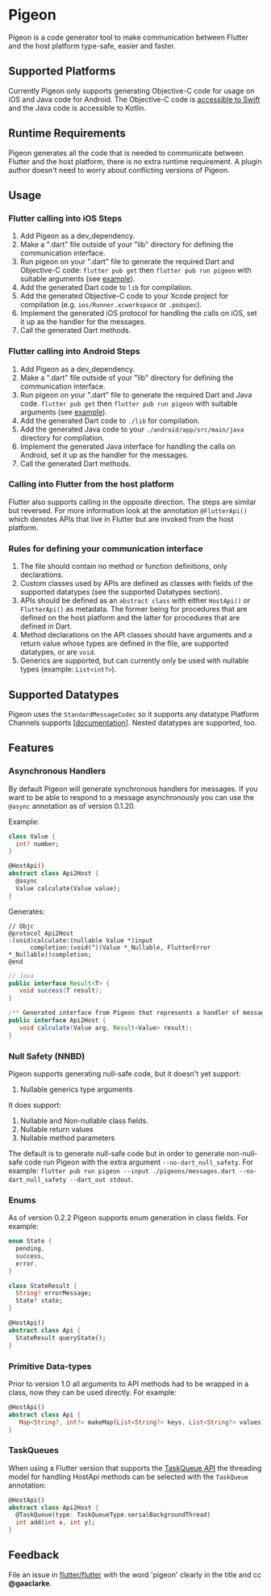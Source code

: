 # Pigeon

Pigeon is a code generator tool to make communication between Flutter and the
host platform type-safe, easier and faster.

## Supported Platforms

Currently Pigeon only supports generating Objective-C code for usage on iOS and
Java code for Android.  The Objective-C code is
[accessible to Swift](https://developer.apple.com/documentation/swift/imported_c_and_objective-c_apis/importing_objective-c_into_swift)
and the Java code is accessible to Kotlin.

## Runtime Requirements

Pigeon generates all the code that is needed to communicate between Flutter and
the host platform, there is no extra runtime requirement.  A plugin author
doesn't need to worry about conflicting versions of Pigeon.

## Usage

### Flutter calling into iOS Steps

1) Add Pigeon as a dev_dependency.
1) Make a ".dart" file outside of your "lib" directory for defining the communication interface.
1) Run pigeon on your ".dart" file to generate the required Dart and Objective-C
   code: `flutter pub get` then `flutter pub run pigeon` with suitable arguments
   (see [example](./example)).
1) Add the generated Dart code to `lib` for compilation.
1) Add the generated Objective-C code to your Xcode project for compilation
   (e.g. `ios/Runner.xcworkspace` or `.podspec`).
1) Implement the generated iOS protocol for handling the calls on iOS, set it up
   as the handler for the messages.
1) Call the generated Dart methods.

### Flutter calling into Android Steps

1) Add Pigeon as a dev_dependency.
1) Make a ".dart" file outside of your "lib" directory for defining the communication interface.
1) Run pigeon on your ".dart" file to generate the required Dart and Java code.
   `flutter pub get` then `flutter pub run pigeon` with suitable arguments
   (see [example](./example)).
1) Add the generated Dart code to `./lib` for compilation.
1) Add the generated Java code to your `./android/app/src/main/java` directory for compilation.
1) Implement the generated Java interface for handling the calls on Android, set it up
   as the handler for the messages.
1) Call the generated Dart methods.

### Calling into Flutter from the host platform

Flutter also supports calling in the opposite direction.  The steps are similar
but reversed.  For more information look at the annotation `@FlutterApi()` which
denotes APIs that live in Flutter but are invoked from the host platform.

### Rules for defining your communication interface

1) The file should contain no method or function definitions, only declarations.
1) Custom classes used by APIs are defined as classes with fields of the
   supported datatypes (see the supported Datatypes section).
1) APIs should be defined as an `abstract class` with either `HostApi()` or
   `FlutterApi()` as metadata.  The former being for procedures that are defined
   on the host platform and the latter for procedures that are defined in Dart.
1) Method declarations on the API classes should have arguments and a return
   value whose types are defined in the file, are supported datatypes, or are
   `void`.
1) Generics are supported, but can currently only be used with nullable types
   (example: `List<int?>`).

## Supported Datatypes

Pigeon uses the `StandardMessageCodec` so it supports any datatype Platform
Channels supports
[[documentation](https://flutter.dev/docs/development/platform-integration/platform-channels#codec)].
Nested datatypes are supported, too.

## Features

### Asynchronous Handlers

By default Pigeon will generate synchronous handlers for messages.  If you want
to be able to respond to a message asynchronously you can use the `@async`
annotation as of version 0.1.20.

Example:

```dart
class Value {
  int? number;
}

@HostApi()
abstract class Api2Host {
  @async
  Value calculate(Value value);
}
```

Generates:

```objc
// Objc
@protocol Api2Host
-(void)calculate:(nullable Value *)input 
      completion:(void(^)(Value *_Nullable, FlutterError *_Nullable))completion;
@end
```

```java
// Java
public interface Result<T> {
   void success(T result);
}

/** Generated interface from Pigeon that represents a handler of messages from Flutter.*/
public interface Api2Host {
   void calculate(Value arg, Result<Value> result);
}
```

### Null Safety (NNBD)

Pigeon supports generating null-safe code, but it doesn't yet support:

1) Nullable generics type arguments

It does support:

1) Nullable and Non-nullable class fields.
1) Nullable return values
1) Nullable method parameters

The default is to generate null-safe code but in order to generate non-null-safe
code run Pigeon with the extra argument `--no-dart_null_safety`. For example:
`flutter pub run pigeon --input ./pigeons/messages.dart --no-dart_null_safety --dart_out stdout`.

### Enums

As of version 0.2.2 Pigeon supports enum generation in class fields.  For
example:
```dart
enum State {
  pending,
  success,
  error,
}

class StateResult {
  String? errorMessage;
  State? state;
}

@HostApi()
abstract class Api {
  StateResult queryState();
}
```

### Primitive Data-types

Prior to version 1.0 all arguments to API methods had to be wrapped in a class, now they can be used directly.  For example:

```dart
@HostApi()
abstract class Api {
   Map<String?, int?> makeMap(List<String?> keys, List<String?> values);
}
```

### TaskQueues

When using a Flutter version that supports the
[TaskQueue API](https://docs.flutter.dev/development/platform-integration/platform-channels?tab=type-mappings-kotlin-tab#channels-and-platform-threading)
the threading model for handling HostApi methods can be selected with the
`TaskQueue` annotation:

```dart
@HostApi()
abstract class Api2Host {
  @TaskQueue(type: TaskQueueType.serialBackgroundThread)
  int add(int x, int y);
}
```


## Feedback

File an issue in [flutter/flutter](https://github.com/flutter/flutter) with the
word 'pigeon' clearly in the title and cc **@gaaclarke**.
